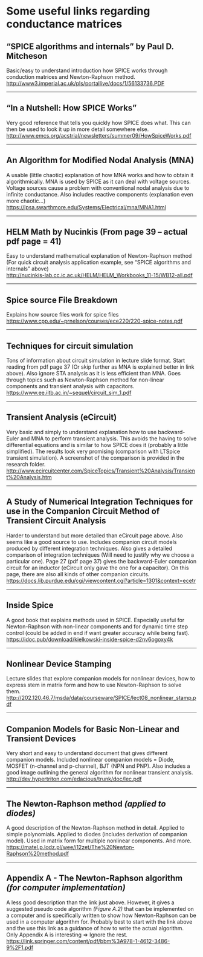 # Some useful links regarding conductance matrices 

## “SPICE algorithms and internals” by Paul D. Mitcheson
Basic/easy to understand introduction how SPICE works through conduction matrices and Newton-Raphson method.  
<http://www3.imperial.ac.uk/pls/portallive/docs/1/56133736.PDF>

---

## “In a Nutshell: How SPICE Works”
Very good reference that tells you quickly how SPICE does what. This can then be used to look it up in more detail somewhere else.  
<http://www.emcs.org/acstrial/newsletters/summer09/HowSpiceWorks.pdf>

---

## An Algorithm for Modified Nodal Analysis (MNA)
A usable (little chaotic) explanation of how MNA works and how to obtain it algorithmically. MNA is used by SPICE as it can deal with voltage sources. Voltage sources cause a problem with conventional nodal analysis due to infinite conductance. 
Also includes reactive components (explanation even more chaotic…)  
<https://lpsa.swarthmore.edu/Systems/Electrical/mna/MNA1.html>

---

## HELM Math by Nucinkis (From page 39 – actual pdf page = 41)
Easy to understand mathematical explanation of Newton-Raphson method
(For quick circuit analysis application example, see “SPICE algorithms and internals” above)  
<http://nucinkis-lab.cc.ic.ac.uk/HELM/HELM_Workbooks_11-15/WB12-all.pdf>

---

## Spice source File Breakdown
Explains how source files work for spice files  
<https://www.cpp.edu/~prnelson/courses/ece220/220-spice-notes.pdf>

---

## Techniques for circuit simulation
Tons of information about circuit simulation in lecture slide format. Start reading from pdf page 37 (Or skip further as MNA is explained better in link above). Also ignore STA analysis as it is less efficient than MNA.
Goes through topics such as Newton-Raphson method for non-linear components and transient analysis with capacitors.  
<https://www.ee.iitb.ac.in/~sequel/circuit_sim_1.pdf>

---

## Transient Analysis (eCircuit)
Very basic and simply to understand explanation how to use backward-Euler and MNA to perform transient analysis. This avoids the having to solve differential equations and is similar to how SPICE does it (probably a little simplified).
The results look very promising (comparison with LTSpice transient simulation). A screenshot of the comparison is provided in the research folder.  
<http://www.ecircuitcenter.com/SpiceTopics/Transient%20Analysis/Transient%20Analysis.htm>

---

## A Study of Numerical Integration Techniques for use in the Companion Circuit Method of Transient Circuit Analysis
Harder to understand but more detailed than eCircuit page above. Also seems like a good source to use.
Includes companion circuit models produced by different integration techniques. Also gives a detailed comparison of integration techniques (Will need to justify why we choose a particular one).
Page 27 (pdf page 37) gives the backward-Euler companion circuit for an inductor (eCircuit only gave the one for a capacitor). On this page, there are also all kinds of other companion circuits.  
<https://docs.lib.purdue.edu/cgi/viewcontent.cgi?article=1301&context=ecetr>

---

## Inside Spice
A good book that explains methods used in SPICE. Especially useful for Newton-Raphson with non-linear components and for dynamic time step control (could be added in end if want greater accuracy while being fast).  
<https://idoc.pub/download/kielkowski-inside-spice-d2nv6ogoxy4k>

---

## Nonlinear Device Stamping 
Lecture slides that explore companion models for nonlinear devices, how to express stem in matrix form and how to use Newton-Raphson to solve them.   
<http://202.120.46.7/msda/data/courseware/SPICE/lect08_nonlinear_stamp.pdf>

---

## Companion Models for Basic Non-Linear and Transient Devices
Very short and easy to understand document that gives different companion models. Included nonlinear companion models = Diode, MOSFET (n-channel and p-channel), BJT (NPN and PNP).
Also includes a good image outlining the general algorithm for nonlinear transient analysis.  
<http://dev.hypertriton.com/edacious/trunk/doc/lec.pdf>

---

## The Newton-Raphson method *(applied to diodes)*
A good description of the Newton-Raphson method in detail. Applied to simple polynomials. Applied to diodes (includes derivation of companion model). Used in matrix form for multiple nonlinear components. And more.  
<https://matel.p.lodz.pl/wee/i12zet/The%20Newton-Raphson%20method.pdf>

---

## Appendix A - The Newton-Raphson algorithm *(for computer implementation)*
A less good description than the link just above. However, it gives a suggested pseudo code algorithm *(Figure A.2)* that can be implemented on a computer and is specifically written to show how Newton-Raphson can be used in a computer algorithm for. Probably best to start with the link above and the use this link as a guidance of how to write the actual algorithm.  
Only Appendix A is interesting => Ignore the rest.  
<https://link.springer.com/content/pdf/bbm%3A978-1-4612-3486-9%2F1.pdf>